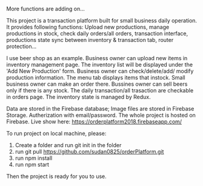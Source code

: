 More functions are adding on...

This project is a transaction platform built for small business daily operation. It provides following functions: Upload new productions, manage productions in stock, check daily orders/all orders, transaction interface, productions state sync between inventory & transaction tab, router protection...

I use beer shop as an example. Business owner can upload new items in inventory management page. The inventory list will be displayed under the 'Add New Production' form. Business owner can check/delete/add/ modify production information. The menu tab displays items that instock. Small business owner can make an order there. Bussines owner can sell beers  only if there is any stock. The daily transaction/all trasaction are checkable in orders page. The inventory state is managed by Redux.

Data are stored in the Firebase database; Image files are stored in Firebase Storage. Autherization with email/password. The whole project is hosted on Firebase. Live show here: https://orderplatform2018.firebaseapp.com/

To run project on local machine, please:

1. Create a folder and run git init in the folder
2. run git pull https://github.com/sudan0825/orderPlatform.git
3. run npm install 
5. run npm start

Then the project is ready for you to use.